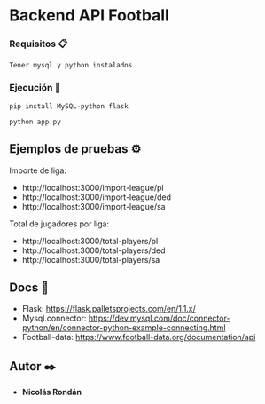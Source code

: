 # Backend API Football

### Requisitos 📋

```
Tener mysql y python instalados
```

### Ejecución 🔧

```
pip install MySQL-python flask
```
```
python app.py
```

## Ejemplos de pruebas ⚙️

Importe de liga:
* http://localhost:3000/import-league/pl
* http://localhost:3000/import-league/ded
* http://localhost:3000/import-league/sa

Total de jugadores por liga:
* http://localhost:3000/total-players/pl
* http://localhost:3000/total-players/ded
* http://localhost:3000/total-players/sa


## Docs 📖
* Flask: https://flask.palletsprojects.com/en/1.1.x/
* Mysql.connector: https://dev.mysql.com/doc/connector-python/en/connector-python-example-connecting.html
* Football-data: https://www.football-data.org/documentation/api

## Autor ✒️
* **Nicolás Rondán**
